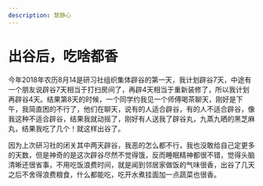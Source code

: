 ```yaml
---
description: 慧静心
---
```


# 出谷后，吃啥都香

今年2018年农历8月14是研习社组织集体辟谷的第一天，我计划辟谷7天，中途有一个朋友说辟谷7天相当于打扫房间了，再辟4天相当于重新装修了，所以我计划再辟谷4天。结果第8天的时候，一个同学约我见一个师傅喝茶聊天，刚好是下午，我简直困的不行了，他们在聊天，说有的人适合辟谷，有的人不适合辟谷，像我这种不适合辟谷，结果我就动摇了，刚好有人送我了辟谷丸，九蒸九晒的黑芝麻丸，结果我吃了几个！就这样出谷了。

  因为上次研习社的闭关其中两天辟谷，我恶的怎么都不行，我也没敢给自己定更多的天数，但是神奇的是这次辟谷尽然不觉得饿，反而睡眠精神都很不错，觉得头脑清晰还很省事，不用吃饭浪费时间，就是闻到邻居家做饭的气味很香，出谷了几天之后不舍得浪费粮食，什么都能吃，吃开水煮挂面加一点蔬菜也很香。

